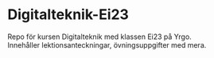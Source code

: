 # Digitalteknik-Ei23

Repo för kursen Digitalteknik med klassen Ei23 på Yrgo.  
Innehåller lektionsanteckningar, övningsuppgifter med mera.  